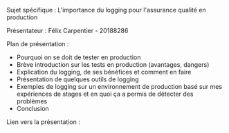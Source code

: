 Sujet spécifique : L'importance du logging pour l'assurance qualité en production

Présentateur : Félix Carpentier - 20188286

Plan de présentation :
- Pourquoi on se doit de tester en production
- Brève introduction sur les tests en production (avantages, dangers)
- Explication du logging, de ses bénéfices et comment en faire
- Présentation de quelques outils de logging
- Exemples de logging sur un environnement de production basé sur mes expériences de stages et en quoi ça a permis de détecter des problèmes
- Conclusion

Lien vers la présentation : 
